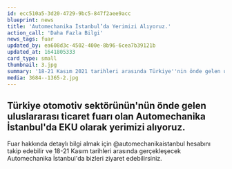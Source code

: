```yaml
---
id: ecc510a5-3d20-4729-9bc5-847f2aee9acc
blueprint: news
title: 'Automechanika İstanbul’da Yerimizi Alıyoruz.'
action_call: 'Daha Fazla Bilgi'
news_tags: fuar
updated_by: ea608d3c-4502-400e-8b96-6cea7b39121b
updated_at: 1641805333
card_type: small
thumbnail: 3.jpg
summary: '18-21 Kasım 2021 tarihleri arasında Türkiye''nin önde gelen uluslararası otomotiv sektörü fuarı Automechanika İstanbul''da yerimizi alıyoruz.'
media: 3684--1365-2.jpg
---
```

<div class="row mb-lg-9 mb-md-7 mb-4">
<div class="col-md-8 offset-md-2">
<h2 class="head-description">
Türkiye otomotiv sektörünün'nün önde gelen uluslararası ticaret fuarı olan Automechanika İstanbul'da EKU olarak yerimizi alıyoruz.
</h2>
</div>
</div>

<div class="row mb-lg-15 mb-md-8 mb-5">
<div class="col-md-4 offset-md-2">
<p class="body-description">
Fuar hakkında detaylı bilgi almak için @automechanikaistanbul hesabını takip edebilir ve 18-21 Kasım tarihleri arasında gerçekleşecek Automechanika İstanbul'da bizleri ziyaret edebilirsiniz.
</p>
</div>
<div class="col-md-4">
<p class="body-description">
</p>
</div>
</div>